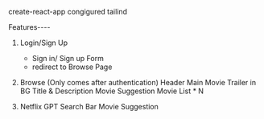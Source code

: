 create-react-app
congigured tailind

Features----
1. Login/Sign Up
   - Sign in/ Sign up Form
   - redirect to Browse Page
2. Browse (Only comes after authentication)
    Header
    Main Movie
      Trailer in BG
      Title & Description
      Movie Suggestion
        Movie List * N

3. Netflix GPT
    Search Bar
    Movie Suggestion

